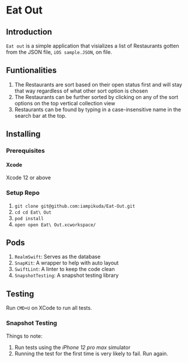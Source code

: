 # Eat Out  

## Introduction
`Eat out` is a simple application that visializes a list of Restaurants gotten from the JSON file, `iOS sample.JSON`, on file.

## Funtionalities
1. The Restaurants are sort based on their open status first and will stay that way regardless of what other sort option is chosen
2. The Restaurants can be further sorted by clicking on any of the sort options on the top vertical collection view
3. Restaurants can be found by typing in a case-insensitive name in the search bar at the top. 

## Installing

### Prerequisites
#### Xcode
Xcode 12 or above

### Setup Repo
1. `git clone git@github.com:iampikuda/Eat-Out.git`
2. `cd cd Eat\ Out`
3. `pod install`
4. `open open Eat\ Out.xcworkspace/`

## Pods
1. `RealmSwift`: Serves as the database
2. `SnapKit`: A wrapper to help with auto layout 
3. `SwiftLint`: A linter to keep the code clean
4. `SnapshotTesting`: A snapshot testing library

## Testing

Run `CMD+U` on XCode to run all tests. 

### Snapshot Testing
Things to note:

1. Run tests using the *iPhone 12 pro max* simulator
2. Running the test for the first time is very likely to fail. Run again.

